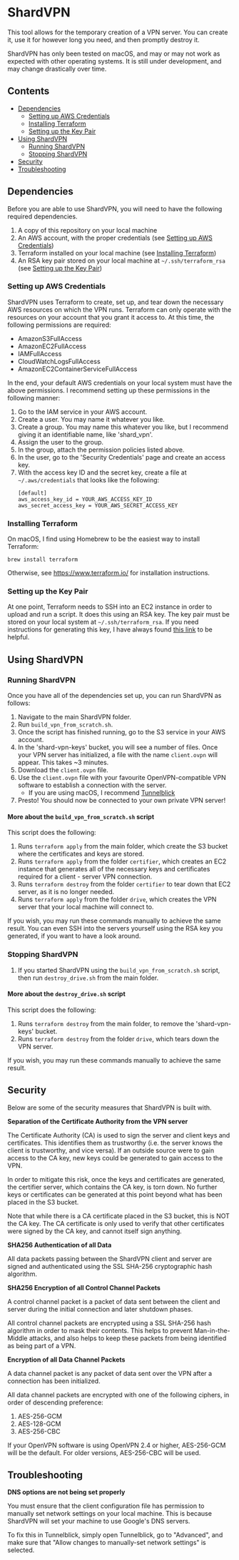 # ShardVPN
This tool allows for the temporary creation of a VPN server. You can create it, use it for however long you need, and 
then promptly destroy it.

ShardVPN has only been tested on macOS, and may or may not work as expected with other operating systems.
It is still under development, and may change drastically over time.

## Contents
- [Dependencies](#dependencies)
  - [Setting up AWS Credentials](#setting-up-aws-credentials)
  - [Installing Terraform](#installing-terraform)
  - [Setting up the Key Pair](#setting-up-the-key-pair)
- [Using ShardVPN](#using-shardvpn)
  - [Running ShardVPN](#running-shardvpn)
  - [Stopping ShardVPN](#stopping-shardvpn)
- [Security](#security)
- [Troubleshooting](#troubleshooting)

## Dependencies
Before you are able to use ShardVPN, you will need to have the following required dependencies.
1. A copy of this repository on your local machine
1. An AWS account, with the proper credentials (see [Setting up AWS Credentials](#setting-up-aws-credentials))
1. Terraform installed on your local machine (see [Installing Terraform](#installing-terraform))
1. An RSA key pair stored on your local machine at `~/.ssh/terraform_rsa`
(see [Setting up the Key Pair](#setting-up-the-key-pair))

### Setting up AWS Credentials
ShardVPN uses Terraform to create, set up, and tear down the necessary AWS resources on which the VPN runs. Terraform
 can only operate with the resources on your account that you grant it access to. At this time, the following 
 permissions are required:
 - AmazonS3FullAccess
 - AmazonEC2FullAccess
 - IAMFullAccess
 - CloudWatchLogsFullAccess
 - AmazonEC2ContainerServiceFullAccess
 
In the end, your default AWS credentials on your local system must have the above permissions. I recommend setting up
  these permissions in the following manner:
  1. Go to the IAM service in your AWS account.
  1. Create a user. You may name it whatever you like.
  1. Create a group. You may name this whatever you like, but I recommend giving it an identifiable name, like 
  'shard_vpn'.
  1. Assign the user to the group.
  1. In the group, attach the permission policies listed above.
  1. In the user, go to the 'Security Credentials' page and create an access key.
  1. With the access key ID and the secret key, create a file at `~/.aws/credentials` that looks like the following:
      ```
      [default]
      aws_access_key_id = YOUR_AWS_ACCESS_KEY_ID
      aws_secret_access_key = YOUR_AWS_SECRET_ACCESS_KEY
      ```

### Installing Terraform
On macOS, I find using Homebrew to be the easiest way to install Terraform: 
```
brew install terraform
```
Otherwise, see https://www.terraform.io/ for installation instructions.

### Setting up the Key Pair
At one point, Terraform needs to SSH into an EC2 instance in order to upload and run a script. It does this using an 
RSA key. The key pair must be stored on your local system at `~/.ssh/terraform_rsa`. If you need instructions for 
generating this key, I have always found
[this link](https://help.github.com/articles/generating-a-new-ssh-key-and-adding-it-to-the-ssh-agent/#generating-a-new-ssh-key)
to be helpful.


## Using ShardVPN

### Running ShardVPN
Once you have all of the dependencies set up, you can run ShardVPN as follows:
1. Navigate to the main ShardVPN folder.
1. Run `build_vpn_from_scratch.sh`.
1. Once the script has finished running, go to the S3 service in your AWS account.
1. In the 'shard-vpn-keys' bucket, you will see a number of files. Once your VPN server has initialized, a file with 
the 
name `client.ovpn` will appear. This takes ~3 minutes. 
1. Download the `client.ovpn` file.
1. Use the `client.ovpn` file with your favourite OpenVPN-compatible VPN software to establish a connection with the 
server.
    - If you are using macOS, I recommend [Tunnelblick](https://tunnelblick.net/)
1. Presto! You should now be connected to your own private VPN server!

#### More about the `build_vpn_from_scratch.sh` script
This script does the following:
1. Runs `terraform apply` from the main folder, which create the S3 bucket where the certificates and keys are stored.
1. Runs `terraform apply` from the folder `certifier`, which creates an EC2 instance that generates all of the 
necessary keys and certificates required for a client - server VPN connection.
1. Runs `terraform destroy` from the folder `certifier` to tear down that EC2 server, as it is no longer needed.
1. Runs `terraform apply` from the folder `drive`, which creates the VPN server that your local machine will connect
 to.
 
If you wish, you may run these commands manually to achieve the same result. You can even SSH into the servers yourself 
using the RSA key you 
generated, if you want to have a look around.

### Stopping ShardVPN
1. If you started ShardVPN using the `build_vpn_from_scratch.sh` script, then run `destroy_drive.sh` from the main folder.

#### More about the `destroy_drive.sh` script
This script does the following:
1. Runs `terraform destroy` from the main folder, to remove the 'shard-vpn-keys' bucket.
1. Runs `terraform destroy` from the folder `drive`, which tears down the VPN server.

If you wish, you may run these commands manually to achieve the same result.

## Security
Below are some of the security measures that ShardVPN is built with.

**Separation of the Certificate Authority from the VPN server**

The Certificate Authority (CA) is used to sign the server and client keys and certificates. This identifies them as 
trustworthy (i.e. the server knows the client is trustworthy, and vice versa). If an outside source were to gain 
access to the CA key, new keys could be generated to gain access to the VPN.

In order to mitigate this risk, once the keys and certificates are generated, the certifier server, which contains 
the CA key, is torn down. No further keys or certificates can be generated at this point beyond what has been placed 
in the S3 bucket.

Note that while there is a CA certificate placed in the S3 bucket, this is NOT the CA key. The CA certificate is only 
used to verify that other certificates were signed by the CA key, and cannot itself sign anything.

**SHA256 Authentication of all Data**

All data packets passing between the ShardVPN client and server are signed and authenticated using the SSL SHA-256 
cryptographic hash algorithm. 

**SHA256 Encryption of all Control Channel Packets**

A control channel packet is a packet of data sent between the client and server during the initial connection and 
later shutdown phases.

All control channel packets are encrypted using a SSL SHA-256 hash algorithm in order to mask their contents. This 
helps to prevent Man-in-the-Middle attacks, and also helps to keep these packets from being identified as being part
of a VPN.

**Encryption of all Data Channel Packets**

A data channel packet is any packet of data sent over the VPN after a connection has been initialized.

All data channel packets are encrypted with one of the following ciphers, in order of descending preference:
1. AES-256-GCM
1. AES-128-GCM
1. AES-256-CBC

If your OpenVPN software is using OpenVPN 2.4 or higher, AES-256-GCM will be the default. For older versions, 
AES-256-CBC will be used.

## Troubleshooting

**DNS options are not being set properly**

You must ensure that the client configuration file has permission to manually set network settings on your local 
machine. This is because ShardVPN will set your machine to use Google's DNS servers.

To fix this in Tunnelblick, simply open Tunnelblick, go to "Advanced", and make sure that "Allow changes to 
manually-set network settings" is selected.
